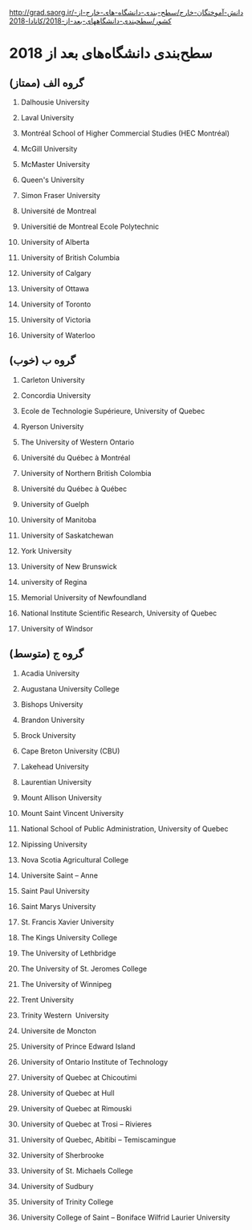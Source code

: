 http://grad.saorg.ir/دانش-آموختگان-خارج/سطح-بندی-دانشگاه-های-خارج-از-کشور/سطحبندی-دانشگاههای-بعد-از-2018/کانادا-2018

# سطح‌بندی دانشگاه‌های بعد از 2018

## گروه الف (ممتاز)

1. Dalhousie University

2. Laval University

3. Montréal School of Higher Commercial Studies (HEC Montréal)

4. McGill University

5. McMaster University

6. Queen's University

7. Simon Fraser University

8. Université de Montreal

9. Universitié de Montreal Ecole Polytechnic

10. University of Alberta

11. University of British Columbia

12. University of Calgary

13. University of Ottawa 

14. University of Toronto

15. University of Victoria 

16. University of Waterloo

## گروه ب (خوب)

1. Carleton University

2. Concordia University      

3. Ecole de Technologie Supérieure, University of Quebec

1. Ryerson University

4. The University of Western Ontario      

5. Université du Québec à Montréal

6. University of Northern British Colombia

7. Université du Québec à Québec 

8. University of Guelph                   

9. University of Manitoba   

10. University of Saskatchewan

11. York University

12. University of New Brunswick

13. university of Regina

14. Memorial University of Newfoundland

15. National Institute Scientific Research, University of Quebec

16. University of Windsor
## گروه ج (متوسط)

1. Acadia University

2. Augustana University College

3. Bishops University

4. Brandon University

5. Brock University

6. Cape Breton University (CBU)

7. Lakehead University

8. Laurentian University

9. Mount Allison University

10. Mount Saint Vincent University

11. National School of Public Administration, University of Quebec

12. Nipissing University

13. Nova Scotia Agricultural College

14. Universite Saint – Anne

15. Saint Paul University

16. Saint Marys University

17. St. Francis Xavier University

18. The Kings University College

19. The University of Lethbridge

20. The University of St. Jeromes College

21. The University of Winnipeg

22. Trent University

23. Trinity Western  University

24. Universite de Moncton

25. University of Prince Edward Island

26. University of Ontario Institute of Technology

27. University of Quebec at Chicoutimi

28. University of Quebec at Hull

29. University of Quebec at Rimouski

30. University of Quebec at Trosi – Rivieres

31. University of Quebec, Abitibi – Temiscamingue

32. University of Sherbrooke

33. University of St. Michaels College

34. University of Sudbury

35. University of Trinity College

36. University College of Saint – Boniface
Wilfrid Laurier University